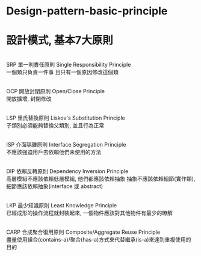 # Design-pattern-basic-principle
<h1>設計模式, 基本7大原則</h1>
<br>SRP 單一則責任原則 Single Responsibility Principle</br>
一個類只負責一件事 且只有一個原因修改這個類

<br>OCP 開放封閉原則 Open/Close Principle</br>
開放擴增, 封閉修改

<br>LSP 里氏替換原則 Liskov's Substitution Principle</br>
子類別必須能夠替換父類別, 並且行為正常

<br>ISP 介面隔離原則 Interface Segregation Principle</br>
不應該強迫用戶去依賴他們未使用的方法

<br>DIP 依賴反轉原則 Dependency Inversion Principle</br>
高層模組不應該依賴低層模組, 他們都應該依賴抽象
抽象不應該依賴細節(實作類), 細節應該依賴抽象(interface 或 abstract)

<br>LKP 最少知識原則 Least Knowledge Principle</br>
已經成形的操作流程就封裝起來, 一個物件應該對其他物件有最少的瞭解

<br>CARP 合成聚合復用原則 Composite/Aggregate Reuse Principle</br>
盡量使用組合(contains-a)/聚合(has-a)方式來代替繼承(is-a)來達到重複使用的目的
